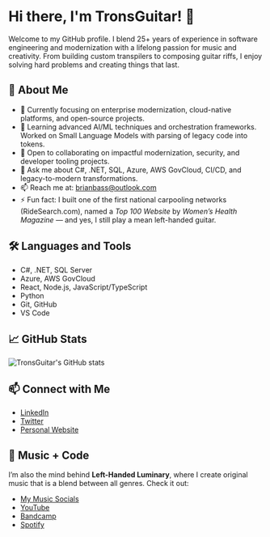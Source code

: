 # Hi there, I'm TronsGuitar! 👋

Welcome to my GitHub profile. I blend 25+ years of experience in software engineering and modernization with a lifelong passion for music and creativity. From building custom transpilers to composing guitar riffs, I enjoy solving hard problems and creating things that last.

## 🚀 About Me

- 🔭 Currently focusing on enterprise modernization, cloud-native platforms, and open-source projects.  
- 🌱 Learning advanced AI/ML techniques and orchestration frameworks. Worked on Small Language Models with parsing of legacy code into tokens.
- 👯 Open to collaborating on impactful modernization, security, and developer tooling projects.  
- 💬 Ask me about C#, .NET, SQL, Azure, AWS GovCloud, CI/CD, and legacy-to-modern transformations.  
- 📫 Reach me at: [brianbass@outlook.com](mailto:brianbass@outlook.com)  
- ⚡ Fun fact: I built one of the first national carpooling networks (RideSearch.com), named a *Top 100 Website* by *Women’s Health Magazine* — and yes, I still play a mean left-handed guitar.  

## 🛠️ Languages and Tools

- C#, .NET, SQL Server  
- Azure, AWS GovCloud  
- React, Node.js, JavaScript/TypeScript  
- Python  
- Git, GitHub  
- VS Code  

## 📈 GitHub Stats

![TronsGuitar's GitHub stats](https://github-readme-stats.vercel.app/api?username=TronsGuitar&show_icons=true&theme=radical)

## 📫 Connect with Me

- [LinkedIn](https://www.linkedin.com/in/brianaldenbass)  
- [Twitter](https://twitter.com/leftyluminary)  
- [Personal Website](https://left-handedluminary.com)  

## 🎸 Music + Code
I’m also the mind behind **Left-Handed Luminary**, where I create original music that is a blend between all genres. Check it out:  
- [My Music Socials](https://linktr.ee/leftyluminary)
- [YouTube](https://www.youtube.com/@left-handedluminary)  
- [Bandcamp](https://left-handedluminary.bandcamp.com)  
- [Spotify](https://open.spotify.com/artist/4GX2lg9hFwxtAfHexJ0kRE?si=dVUThHezQ6qgnNCJ8Q-P-w)
